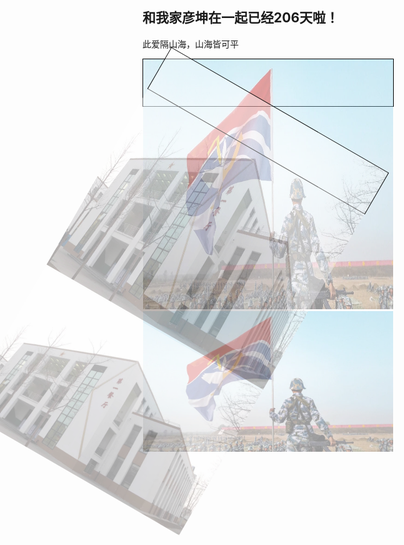 <!DOCTYPE html>
<html lang="en">
<head>
    <meta charset="UTF-8">
    <title>玩</title>
  
  <style>
     img
{
opacity:0.4;
filter:alpha(opacity=40); 
}
img:hover
{
opacity:1.0;
filter:alpha(opacity=100); 
} 
  
  div
{
width:400px;
height:75px;

border:1px solid black;
}
div#div2
{
transform:matrix(0.866,0.5,-0.5,0.866,0,0);
-ms-transform:matrix(0.866,0.5,-0.5,0.866,0,0); /* IE 9 */
-moz-transform:matrix(0.866,0.5,-0.5,0.866,0,0); /* Firefox */
-webkit-transform:matrix(0.866,0.5,-0.5,0.866,0,0); /* Safari and Chrome */
-o-transform:matrix(0.866,0.5,-0.5,0.866,0,0); /* Opera */
}
</style>

</head>
<body>
<h2>和我家彦坤在一起已经206天啦！</h2>
<p>此爱隔山海，山海皆可平</p>
  
  <div><img src="1.jpg" width="400" height="400"/>
<img src="/1.jpg/" /></div>

<div id="div2">
  <img src="2.jpg" width="400" height="400"/>
<img src="/2.jpg/" /></div>
  
</body>
</html>
